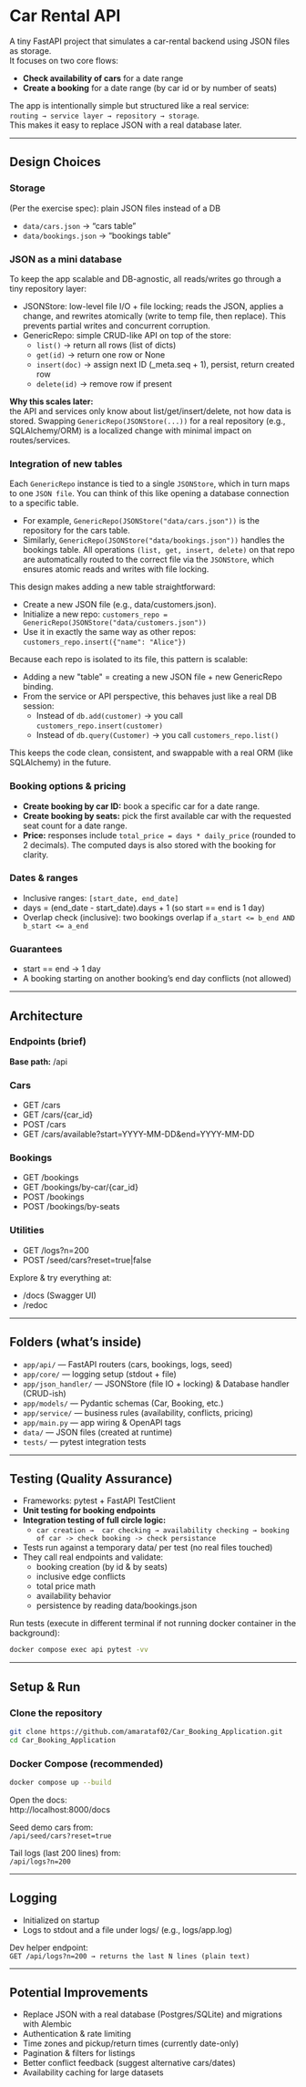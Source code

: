 # Car Rental API

A tiny FastAPI project that simulates a car-rental backend using JSON files as storage.  
It focuses on two core flows:

- **Check availability of cars** for a date range  
- **Create a booking** for a date range (by car id or by number of seats)

The app is intentionally simple but structured like a real service:  
`routing → service layer → repository → storage`.  
This makes it easy to replace JSON with a real database later.

---

## Design Choices

### Storage
(Per the exercise spec): plain JSON files instead of a DB

- `data/cars.json` → “cars table”  
- `data/bookings.json` → “bookings table”  

### JSON as a mini database
To keep the app scalable and DB-agnostic, all reads/writes go through a tiny repository layer:
- JSONStore: low-level file I/O + file locking; reads the JSON, applies a change, and rewrites atomically (write to temp file, then replace). This prevents partial writes and concurrent corruption.
- GenericRepo: simple CRUD-like API on top of the store:
  - `list()` → return all rows (list of dicts)
  - `get(id)` → return one row or None
  - `insert(doc)` → assign next ID (_meta.seq + 1), persist, return created row
  - `delete(id)` → remove row if present

**Why this scales later:**  
the API and services only know about list/get/insert/delete, not how data is stored. Swapping `GenericRepo(JSONStore(...))` for a real repository (e.g., SQLAlchemy/ORM) is a localized change with minimal impact on routes/services.

### Integration of new tables

Each `GenericRepo` instance is tied to a single `JSONStore`, which in turn maps to one `JSON file`. You can think of this like opening a database connection to a specific table.
- For example, `GenericRepo(JSONStore("data/cars.json"))` is the repository for the cars table.
- Similarly, `GenericRepo(JSONStore("data/bookings.json"))` handles the bookings table.
All operations `(list, get, insert, delete)` on that repo are automatically routed to the correct file via the `JSONStore`, which ensures atomic reads and writes with file locking.

This design makes adding a new table straightforward:

- Create a new JSON file (e.g., data/customers.json).
- Initialize a new repo:
  `customers_repo = GenericRepo(JSONStore("data/customers.json"))`
- Use it in exactly the same way as other repos:
  `customers_repo.insert({"name": "Alice"})`

Because each repo is isolated to its file, this pattern is scalable:
- Adding a new "table" = creating a new JSON file + new GenericRepo binding.
- From the service or API perspective, this behaves just like a real DB session:
  - Instead of `db.add(customer)` → you call `customers_repo.insert(customer)`
  - Instead of `db.query(Customer)` → you call `customers_repo.list()`

This keeps the code clean, consistent, and swappable with a real ORM (like SQLAlchemy) in the future.

### Booking options & pricing

- **Create booking by car ID:** book a specific car for a date range.
- **Create booking by seats:** pick the first available car with the requested seat count for a date range.
- **Price:** responses include `total_price = days * daily_price` (rounded to 2 decimals).
The computed days is also stored with the booking for clarity.

### Dates & ranges

- Inclusive ranges: `[start_date, end_date]`
- days = (end_date - start_date).days + 1 (so start == end is 1 day)  
- Overlap check (inclusive): two bookings overlap if `a_start <= b_end AND b_start <= a_end`

### Guarantees
- start == end → 1 day  
- A booking starting on another booking’s end day conflicts (not allowed)

---

## Architecture

### Endpoints (brief)

**Base path:** /api

### Cars
- GET /cars  
- GET /cars/{car_id}  
- POST /cars  
- GET /cars/available?start=YYYY-MM-DD&end=YYYY-MM-DD

### Bookings
- GET /bookings  
- GET /bookings/by-car/{car_id}  
- POST /bookings  
- POST /bookings/by-seats

### Utilities
- GET /logs?n=200  
- POST /seed/cars?reset=true|false

Explore & try everything at:

- /docs (Swagger UI)  
- /redoc

---

## Folders (what’s inside)

- `app/api/` — FastAPI routers (cars, bookings, logs, seed)  
- `app/core/` — logging setup (stdout + file)  
- `app/json_handler/` — JSONStore (file IO + locking) & Database handler (CRUD-ish)  
- `app/models/` — Pydantic schemas (Car, Booking, etc.)  
- `app/service/` — business rules (availability, conflicts, pricing)  
- `app/main.py` — app wiring & OpenAPI tags  
- `data/` — JSON files (created at runtime)  
- `tests/` — pytest integration tests  

---

## Testing (Quality Assurance)

- Frameworks: pytest + FastAPI TestClient  
- **Unit testing for booking endpoints**
- **Integration testing of full circle logic:**
  - `car creation →  car checking → availability checking → booking of car -> check booking -> check persistance`
- Tests run against a temporary data/ per test (no real files touched)  
- They call real endpoints and validate:
  - booking creation (by id & by seats)  
  - inclusive edge conflicts  
  - total price math  
  - availability behavior  
  - persistence by reading data/bookings.json  

Run tests (execute in different terminal if not running docker container in the background):
```bash
docker compose exec api pytest -vv
```

---

## Setup & Run

### Clone the repository

```bash
git clone https://github.com/amarataf02/Car_Booking_Application.git
cd Car_Booking_Application
```

### Docker Compose (recommended)

```bash
docker compose up --build
```

Open the docs:  
http://localhost:8000/docs

Seed demo cars from:  
`/api/seed/cars?reset=true`

Tail logs (last 200 lines) from:  
`/api/logs?n=200`

---

## Logging

- Initialized on startup  
- Logs to stdout and a file under logs/ (e.g., logs/app.log)  

Dev helper endpoint:  
`GET /api/logs?n=200 → returns the last N lines (plain text)`

---

## Potential Improvements

- Replace JSON with a real database (Postgres/SQLite) and migrations with Alembic
- Authentication & rate limiting  
- Time zones and pickup/return times (currently date-only)  
- Pagination & filters for listings  
- Better conflict feedback (suggest alternative cars/dates)  
- Availability caching for large datasets  